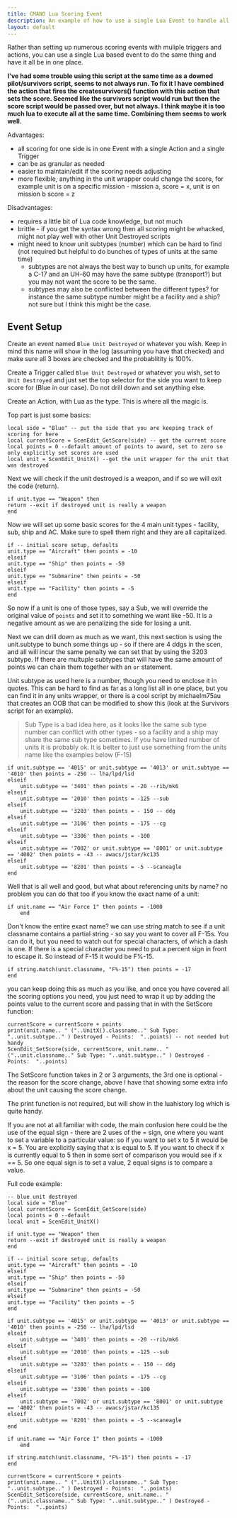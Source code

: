```yaml
---
title: CMANO Lua Scoring Event
description: An example of how to use a single Lua Event to handle all scoring for a side.
layout: default
---
```


Rather than setting up numerous scoring events with muliple triggers and actions, you can use a single Lua based event to do the same thing and have it all be in one place.

**I've had some trouble using this script at the same time as a downed pilot/survivors script, seems to not always run. To fix it I have combined the action that fires the createsurvivors() function with this action that sets the score. Seemed like the survivors script would run but then the score script would be passed over, but not always. I think maybe it is too much lua to execute all at the same time. Combining them seems to work well.**

Advantages:
- all scoring for one side is in one Event with a single Action and a single Trigger
- can be as granular as needed
- easier to maintain/edit if the scoring needs adjusting
- more flexible, anything in the unit wrapper could change the score, for example unit is on a specific mission - mission a, score = x, unit is on mission b score = z

Disadvantages:
- requires a little bit of Lua code knowledge, but not much
- brittle - if you get the syntax wrong then all scoring might be whacked, might not play well with other Unit Destroyed scripts
- might need to know unit subtypes (number) which can be hard to find (not required but helpful to do bunches of types of units at the same time)
	- subtypes are not always the best way to bunch up units, for example a C-17 and an UH-60 may have the same subtype (transport?) but you may not want the score to be the same.
	- subtypes may also be conflicted between the different types? for instance the same subtype number might be a facility and a ship? not sure but I think this might be the case.

## Event Setup

Create an event named `Blue Unit Destroyed` or whatever you wish. Keep in mind this name will show in the log (assuming you have that checked) and make sure all 3 boxes are checked and the probablitity is 100%.

Create a Trigger called `Blue Unit Destroyed` or whatever you wish, set to `Unit Destroyed` and just set the top selector for the side you want to keep score for (Blue in our case). Do not drill down and set anything else.

Create an Action, with Lua as the type. This is where all the magic is.

Top part is just some basics:

```
local side = "Blue" -- put the side that you are keeping track of scoring for here
local currentScore = ScenEdit_GetScore(side) -- get the current score
local points = 0 --default amount of points to award, set to zero so only explicitly set scores are used
local unit = ScenEdit_UnitX() --get the unit wrapper for the unit that was destroyed
```

Next we will check if the unit destroyed is a weapon, and if so we will exit the code (return).

```
if unit.type == "Weapon" then
return --exit if destroyed unit is really a weapon
end
```

Now we will set up some basic scores for the 4 main unit types - facility, sub, ship and AC. Make sure to spell them right and they are all capitalized.

```
if -- initial score setup, defaults
unit.type == "Aircraft" then points = -10
elseif 
unit.type == "Ship" then points = -50
elseif 
unit.type == "Submarine" then points = -50
elseif 
unit.type == "Facility" then points = -5
end
```

So now if a unit is one of those types, say a Sub, we will override the original value of `points` and set it to something we want like -50. It is a negative amount as we are penalizing the side for losing a unit.

Next we can drill down as much as we want, this next section is using the unit.subtype to bunch some things up - so if there are 4 ddgs in the scen, and all will incur the same penalty we can set that by using the 3203 subtype. If there are multuple subtypes that will have the same amount of points we can chain them together with an `or` statement.

Unit subtype as used here is a number, though you need to enclose it in quotes. This can be hard to find as far as a long list all in one place, but you can find it in any units wrapper, or there is a cool script by michaelm75au that creates an OOB that can be modified to show this (look at the Survivors script for an example).

<blockquote class="blockquote-danger">
   <p>Sub Type is a bad idea here, as it looks like the same sub type number can conflict with other types - so a facility and a ship may share the same sub type sometimes. If you have limited number of units it is probably ok. It is better to just use something from the units name like the examples below (F-15)</p>
 </blockquote>

```
if unit.subtype == '4015' or unit.subtype == '4013' or unit.subtype == '4010' then points = -250 -- lha/lpd/lsd
elseif
	unit.subtype == '3401' then points = -20 --rib/mk6
elseif
	unit.subtype == '2010' then points = -125 --sub
elseif
	unit.subtype == '3203' then points = - 150 -- ddg
elseif
	unit.subtype == '3106' then points = -175 --cg
elseif
	unit.subtype == '3306' then points = -100
elseif
	unit.subtype == '7002' or unit.subtype == '8001' or unit.subtype == '4002' then points = -43 -- awacs/jstar/kc135
elseif
	unit.subtype == '8201' then points = -5 --scaneagle 
end
```

Well that is all well and good, but what about referencing units by name? no problem you can do that too if you know the exact name of a unit:

```
if unit.name == "Air Force 1" then points = -1000
	end
```

Don't know the entire exact name? we can use string.match to see if a unit classname contains a partial string - so say you want to cover all F-15s. You can do it, but you need to watch out for special characters, of which a dash is one. If there is a special character you need to put a percent sign in front to escape it. So instead of F-15 it would be F%-15.

```
if string.match(unit.classname, "F%-15") then points = -17
end
```

you can keep doing this as much as you like, and once you have covered all the scoring options you need, you just need to wrap it up by adding the points value to the current score and passing that in with the SetScore function:

```
currentScore = currentScore + points
print(unit.name.. " ("..UnitX().classname.." Sub Type: "..unit.subtype.." ) Destroyed - Points:  "..points) -- not needed but handy
ScenEdit_SetScore(side, currentScore, unit.name.. " ("..unit.classname.." Sub Type: "..unit.subtype.." ) Destroyed - Points:  "..points)
```

The SetScore function takes in 2 or 3 arguments, the 3rd one is optional - the reason for the score change, above I have that showing some extra info about the unit causing the score change.

The print function is not required, but will show in the luahistory log which is quite handy.

If you are not at all familiar with code, the main confusion here could be the use of the equal sign - there are 2 uses of the = sign, one where you want to set a variable to a particular value: so if you want to set x to 5 it would be x = 5. You are explicitly saying that x is equal to 5. If you want to check if x is currently equal to 5 then in some sort of comparison you would see if x == 5. So one equal sign is to set a value, 2 equal signs is to compare a value.

Full code example:

```
-- blue unit destroyed
local side = "Blue"
local currentScore = ScenEdit_GetScore(side) 
local points = 0 --default
local unit = ScenEdit_UnitX()

if unit.type == "Weapon" then
return --exit if destroyed unit is really a weapon
end

if -- initial score setup, defaults
unit.type == "Aircraft" then points = -10
elseif 
unit.type == "Ship" then points = -50
elseif 
unit.type == "Submarine" then points = -50
elseif 
unit.type == "Facility" then points = -5
end

if unit.subtype == '4015' or unit.subtype == '4013' or unit.subtype == '4010' then points = -250 -- lha/lpd/lsd
elseif
	unit.subtype == '3401' then points = -20 --rib/mk6
elseif
	unit.subtype == '2010' then points = -125 --sub
elseif
	unit.subtype == '3203' then points = - 150 -- ddg
elseif
	unit.subtype == '3106' then points = -175 --cg
elseif
	unit.subtype == '3306' then points = -100
elseif
	unit.subtype == '7002' or unit.subtype == '8001' or unit.subtype == '4002' then points = -43 -- awacs/jstar/kc135
elseif
	unit.subtype == '8201' then points = -5 --scaneagle 
end

if unit.name == "Air Force 1" then points = -1000
	end

if string.match(unit.classname, "F%-15") then points = -17
end

currentScore = currentScore + points
print(unit.name.. " ("..UnitX().classname.." Sub Type: "..unit.subtype.." ) Destroyed - Points:  "..points)
ScenEdit_SetScore(side, currentScore, unit.name.. " ("..unit.classname.." Sub Type: "..unit.subtype.." ) Destroyed - Points:  "..points)
```
